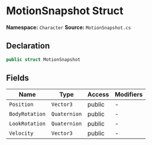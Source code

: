 # MotionSnapshot Struct

**Namespace:** `Character`
**Source:** `MotionSnapshot.cs`

## Declaration

```csharp
public struct MotionSnapshot
```

## Fields

| Name | Type | Access | Modifiers |
|------|------|--------|-----------|
| `Position` | `Vector3` | public | - |
| `BodyRotation` | `Quaternion` | public | - |
| `LookRotation` | `Quaternion` | public | - |
| `Velocity` | `Vector3` | public | - |

